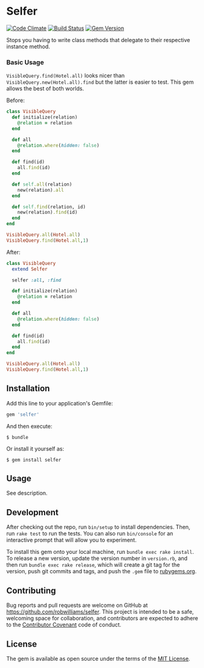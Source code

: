 # Selfer

[![Code Climate](https://codeclimate.com/github/robwilliams/selfer/badges/gpa.svg)](https://codeclimate.com/github/robwilliams/selfer) [![Build Status](https://travis-ci.org/robwilliams/selfer.svg)](https://travis-ci.org/robwilliams/selfer) [![Gem Version](https://badge.fury.io/rb/selfer.svg)](http://badge.fury.io/rb/selfer)

Stops you having to write class methods that delegate to their respective
instance method.

### Basic Usage

`VisibleQuery.find(Hotel.all)` looks nicer than 
`VisibleQuery.new(Hotel.all).find` but the latter is easier to test. This gem 
allows the best of both worlds.

Before: 

```ruby
class VisibleQuery
  def initialize(relation)
    @relation = relation
  end

  def all
    @relation.where(hidden: false)
  end

  def find(id)
    all.find(id)
  end

  def self.all(relation)
    new(relation).all
  end

  def self.find(relation, id)
    new(relation).find(id)
  end
end

VisibleQuery.all(Hotel.all)
VisibleQuery.find(Hotel.all,1)
```

After:

```ruby
class VisibleQuery
  extend Selfer

  selfer :all, :find

  def initialize(relation)
    @relation = relation
  end

  def all
    @relation.where(hidden: false)
  end

  def find(id)
    all.find(id)
  end
end

VisibleQuery.all(Hotel.all)
VisibleQuery.find(Hotel.all,1)
```

## Installation

Add this line to your application's Gemfile:

```ruby
gem 'selfer'
```

And then execute:

    $ bundle

Or install it yourself as:

    $ gem install selfer

## Usage

See description.

## Development

After checking out the repo, run `bin/setup` to install dependencies. Then, run `rake test` to run the tests. You can also run `bin/console` for an interactive prompt that will allow you to experiment.

To install this gem onto your local machine, run `bundle exec rake install`. To release a new version, update the version number in `version.rb`, and then run `bundle exec rake release`, which will create a git tag for the version, push git commits and tags, and push the `.gem` file to [rubygems.org](https://rubygems.org).

## Contributing

Bug reports and pull requests are welcome on GitHub at https://github.com/robwilliams/selfer. This project is intended to be a safe, welcoming space for collaboration, and contributors are expected to adhere to the [Contributor Covenant](contributor-covenant.org) code of conduct.

## License

The gem is available as open source under the terms of the [MIT License](http://opensource.org/licenses/MIT).

